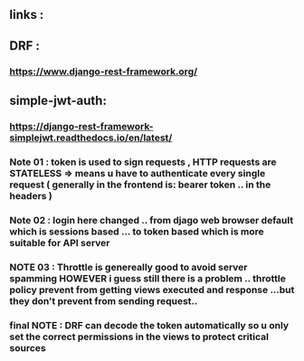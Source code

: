 ## links :

 ## DRF : 
 ### https://www.django-rest-framework.org/

 ## simple-jwt-auth: 
 ### https://django-rest-framework-simplejwt.readthedocs.io/en/latest/

### Note 01 : token is used to sign requests , HTTP requests are STATELESS => means u have to authenticate every single request ( generally in the frontend is: bearer token .. in the headers )

### Note 02 : login here changed .. from djago web browser default which is sessions based ... to token based which is more suitable for API server 

### NOTE 03 : Throttle is genereally good to avoid  server spamming HOWEVER i guess still there is a problem .. throttle policy prevent from getting views executed and response ...but they don't prevent from sending request.. 
### final NOTE : DRF can decode the token automatically so u only set the correct permissions in the views to protect critical sources

